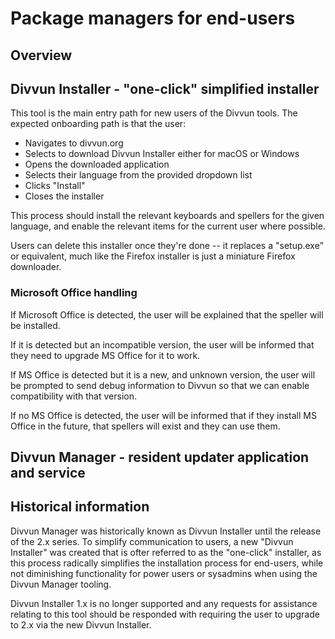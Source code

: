 # Package managers for end-users

## Overview

## Divvun Installer - "one-click" simplified installer

This tool is the main entry path for new users of the Divvun tools. The expected onboarding path is that the user:

- Navigates to divvun.org
- Selects to download Divvun Installer either for macOS or Windows
- Opens the downloaded application
- Selects their language from the provided dropdown list
- Clicks "Install"
- Closes the installer

This process should install the relevant keyboards and spellers for the given language, and enable the relevant items for the current user where possible.

Users can delete this installer once they're done -- it replaces a "setup.exe" or equivalent, much like the Firefox installer is just a miniature Firefox downloader.

### Microsoft Office handling

If Microsoft Office is detected, the user will be explained that the speller will be installed.

If it is detected but an incompatible version, the user will be informed that they need to upgrade MS Office for it to work.

If MS Office is detected but it is a new, and unknown version, the user will be prompted to send debug information to Divvun so that we can enable compatibility with that version.

If no MS Office is detected, the user will be informed that if they install MS Office in the future, that spellers will exist and they can use them.

## Divvun Manager - resident updater application and service



## Historical information

Divvun Manager was historically known as Divvun Installer until the release of the 2.x series. To simplify communication to users, a new "Divvun Installer" was created that is ofter referred to as the "one-click" installer, as this process radically simplifies the installation process for end-users, while not diminishing functionality for power users or sysadmins when using the Divvun Manager tooling.

Divvun Installer 1.x is no longer supported and any requests for assistance relating to this tool should be responded with requiring the user to upgrade to 2.x via the new Divvun Installer.